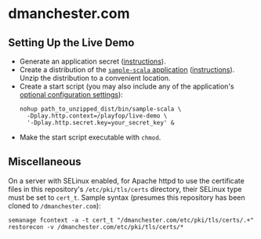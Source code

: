 # dmanchester.com

## Setting Up the Live Demo

* Generate an application secret ([instructions](https://playframework.com/documentation/2.6.x/ApplicationSecret#Generating-an-application-secret)).
* Create a distribution of the [`sample-scala` application](https://github.com/dmanchester/playfop/tree/master/sample-scala) ([instructions](https://playframework.com/documentation/2.6.x/Deploying#Using-the-dist-task)). Unzip the distribution to a convenient location.
* Create a start script (you may also include any of the application's [optional configuration settings](https://github.com/dmanchester/playfop/tree/master/sample-scala#running-playfop-labels)):
  ```
  nohup path_to_unzipped_dist/bin/sample-scala \
    -Dplay.http.context=/playfop/live-demo \
    '-Dplay.http.secret.key=your_secret_key' &
  ```
* Make the start script executable with `chmod`.

## Miscellaneous

On a server with SELinux enabled, for Apache httpd to use the certificate files in this repository's `/etc/pki/tls/certs` directory, their SELinux type must be set to `cert_t`. Sample syntax (presumes this repository has been cloned to `/dmanchester.com`):

```
semanage fcontext -a -t cert_t "/dmanchester.com/etc/pki/tls/certs/.+"
restorecon -v /dmanchester.com/etc/pki/tls/certs/*
```


